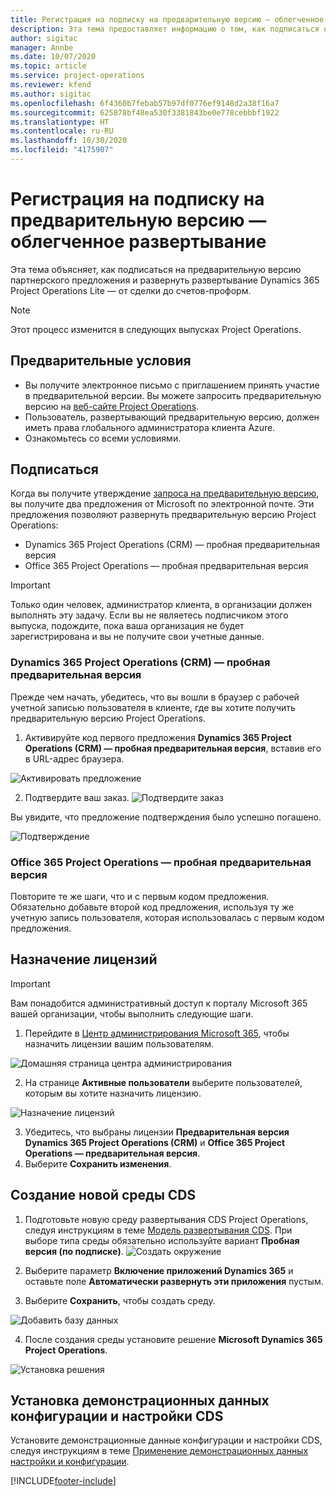 ```yaml
---
title: Регистрация на подписку на предварительную версию — облегченное развертывание
description: Эта тема предоставляет информацию о том, как подписаться на развертывание и развернуть развертывание Project Operations Lite — от сделки до счетов-проформ.
author: sigitac
manager: Annbe
ms.date: 10/07/2020
ms.topic: article
ms.service: project-operations
ms.reviewer: kfend
ms.author: sigitac
ms.openlocfilehash: 6f4360b7febab57b97df0776ef9148d2a38f16a7
ms.sourcegitcommit: 625878bf48ea530f3381843be0e778cebbbf1922
ms.translationtype: HT
ms.contentlocale: ru-RU
ms.lasthandoff: 10/30/2020
ms.locfileid: "4175907"
---
```

# <a name="sign-up-for-a-preview-subscription---lite"></a>Регистрация на подписку на предварительную версию — облегченное развертывание 

Эта тема объясняет, как подписаться на предварительную версию партнерского предложения и развернуть развертывание Dynamics 365 Project Operations Lite — от сделки до счетов-проформ.

> [!NOTE]
> Этот процесс изменится в следующих выпусках Project Operations.

## <a name="prerequisites"></a>Предварительные условия

- Вы получите электронное письмо с приглашением принять участие в предварительной версии. Вы можете запросить предварительную версию на [веб-сайте Project Operations](https://dynamics.microsoft.com/en-us/project-operations/overview/).
- Пользователь, развертывающий предварительную версию, должен иметь права глобального администратора клиента Azure.
- Ознакомьтесь со всеми условиями.

## <a name="subscribe"></a>Подписаться

Когда вы получите утверждение [запроса на предварительную версию](https://forms.office.com/FormsPro/Pages/ResponsePage.aspx?id=v4j5cvGGr0GRqy180BHbR56j8lZs0FdAvwT75_WNFyxUMkRDV1NYQU5TNjE2VjhKOVBUNVg2R0s1NC4u), вы получите два предложения от Microsoft по электронной почте. Эти предложения позволяют развернуть предварительную версию Project Operations:

- Dynamics 365 Project Operations (CRM) — пробная предварительная версия
- Office 365 Project Operations — пробная предварительная версия

> [!IMPORTANT]
> Только один человек, администратор клиента, в организации должен выполнять эту задачу. Если вы не являетесь подписчиком этого выпуска, подождите, пока ваша организация не будет зарегистрирована и вы не получите свои учетные данные.

### <a name="dynamics-365-project-operations-crm---preview-trial"></a>Dynamics 365 Project Operations (CRM) — пробная предварительная версия 

Прежде чем начать, убедитесь, что вы вошли в браузер с рабочей учетной записью пользователя в клиенте, где вы хотите получить предварительную версию Project Operations.

1. Активируйте код первого предложения **Dynamics 365 Project Operations (CRM) — пробная предварительная версия**, вставив его в URL-адрес браузера.

![Активировать предложение](./media/16RedeemFirstOfferNew.png)

2. Подтвердите ваш заказ.
![Подтвердите заказ](./media/17ConfirmOrderNew.png)

Вы увидите, что предложение подтверждения было успешно погашено.

![Подтверждение](./media/18OrderConfirmationNew.png)

### <a name="office-365-project-operations---preview-trial"></a>Office 365 Project Operations — пробная предварительная версия

Повторите те же шаги, что и с первым кодом предложения. Обязательно добавьте второй код предложения, используя ту же учетную запись пользователя, которая использовалась с первым кодом предложения.

## <a name="assign-licenses"></a>Назначение лицензий

> [!IMPORTANT]
> Вам понадобится административный доступ к порталу Microsoft 365 вашей организации, чтобы выполнить следующие шаги.


1. Перейдите в [Центр администрирования Microsoft 365](https://portal.office.com/), чтобы назначить лицензии вашим пользователям.

![Домашняя страница центра администрирования](./media/14AdminPortal.png)

2. На странице **Активные пользователи** выберите пользователей, которым вы хотите назначить лицензию.

![Назначение лицензий](./media/15AssignLicenses.png)

3. Убедитесь, что выбраны лицензии **Предварительная версия Dynamics 365 Project Operations (CRM)** и **Office 365 Project Operations — предварительная версия**. 
4. Выберите **Сохранить изменения**.

## <a name="create-a-new-cds-environment"></a>Создание новой среды CDS

1. Подготовьте новую среду развертывания CDS Project Operations, следуя инструкциям в теме [Модель развертывания CDS](lite-deployment.md). При выборе типа среды обязательно используйте вариант **Пробная версия (по подписке)**.
![Создать окружение](./media/19CreateEnvironment.png)

2. Выберите параметр **Включение приложений Dynamics 365** и оставьте поле **Автоматически развернуть эти приложения** пустым.  
3. Выберите **Сохранить**, чтобы создать среду.

![Добавить базу данных](./media/20CreateEnvironment1.png)

4. После создания среды установите решение **Microsoft Dynamics 365 Project Operations**. 

![Установка решения](./media/21InstallSolution.png)

## <a name="install-a-cds-configuration-and-setup-demo-data"></a>Установка демонстрационных данных конфигурации и настройки CDS

Установите демонстрационные данные конфигурации и настройки CDS, следуя инструкциям в теме [Применение демонстрационных данных настройки и конфигурации](lite-apply-demo-setup-config-data.md).


[!INCLUDE[footer-include](../includes/footer-banner.md)]